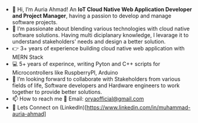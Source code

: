 - 👋 Hi, I’m Auria Ahmad! An **IoT Cloud Native Web Application Developer and Project Manager**, having a passion to develop and manage software projects.  
- 👀 I’m passionate about blending various technologies with cloud native software solutions. Having multi diciplanary knowledge, I levarage it to understand stakeholders' needs and design a better solution. 
- 👉 3+ years of experience building cloud native web application with MERN Stack
- 💻 5+ years of experince, writing Pyton and C++ scripts for Microcontrollers like RuspberryPI, Arduino
- 💞️ I’m looking forward to collaborate with Stakeholders from various fields of life, Software developers and Hardware engineers to work together to provide better solutions. 
- 📫 How to reach me 📧 Email: oryaofficial@gmail.com 
- 🔗 Lets Connect on (LinkedIn)[https://www.linkedin.com/in/muhammad-auria-ahmad]

<!---
auriaahmad/auriaahmad is a ✨ special ✨ repository because its `README.md` (this file) appears on your GitHub profile.
You can click the Preview link to take a look at your changes.
--->
